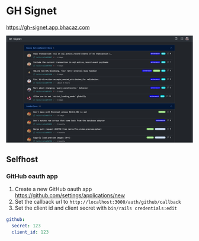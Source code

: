 # GH Signet

https://gh-signet.app.bhacaz.com

<img width="1448" alt="image" src="./docs/img.png">

## Selfhost

### GitHub oauth app

1. Create a new GitHub oauth app https://github.com/settings/applications/new
2. Set the callback url to `http://localhost:3000/auth/github/callback`
3. Set the client id and client secret with `bin/rails credentials:edit`

```yaml
github:
  secret: 123
  client_id: 123
```

